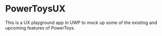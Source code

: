 # PowerToysUX

This is a UX playground app in UWP to mock up some of the existing and upcoming features of PowerToys.
